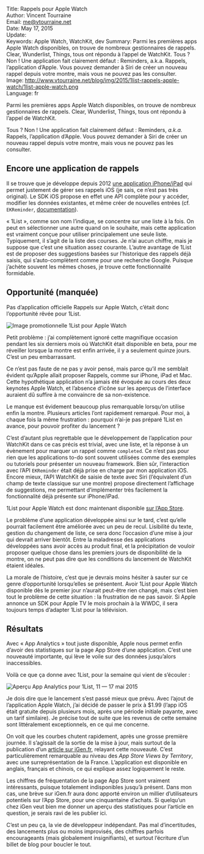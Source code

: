 Title:     Rappels pour Apple Watch  
Author:    Vincent Tourraine  
Email:     me@vtourraine.net  
Date:      May 17, 2015  
Update:   
Keywords:  Apple Watch, WatchKit, dev
Summary:   Parmi les premières apps Apple Watch disponibles, on trouve de nombreux gestionnaires de rappels. Clear, Wunderlist, Things, tous ont répondu à l’appel de WatchKit. Tous ? Non ! Une application fait clairement défaut : Reminders, a.k.a. Rappels, l’application d’Apple. Vous pouvez demander à Siri de créer un nouveau rappel depuis votre montre, mais vous ne pouvez pas les consulter.  
Image:     http://www.vtourraine.net/blog/img/2015/1list-rappels-apple-watch/1list-apple-watch.png  
Language:  fr  

Parmi les premières apps Apple Watch disponibles, on trouve de nombreux gestionnaires de rappels. Clear, Wunderlist, Things, tous ont répondu à l’appel de WatchKit. 

Tous ? Non ! Une application fait clairement défaut : Reminders, _a.k.a._ Rappels, l’application d’Apple. Vous pouvez demander à Siri de créer un nouveau rappel depuis votre montre, mais vous ne pouvez pas les consulter.


## Encore une application de rappels

Il se trouve que je développe depuis 2012 [une application iPhone/iPad](http://www.studioamanga.com/onelist/) qui permet justement de gérer ses rappels iOS (je sais, ce n’est pas très original). Le SDK iOS propose en effet une API complète pour y accéder, modifier les données existantes, et même créer de nouvelles entrées (cf. `EKReminder`, [documentation](https://developer.apple.com/library/prerelease/ios/documentation/EventKit/Reference/EKReminderClassRef/index.html)). 

« 1List », comme son nom l’indique, se concentre sur une liste à la fois. On peut en sélectionner une autre quand on le souhaite, mais cette application est vraiment conçue pour utiliser principalement une seule liste. Typiquement, il s’agit de la liste des courses. Je n’ai aucun chiffre, mais je suppose que c’est une situation assez courante. L’autre avantage de 1List est de proposer des suggestions basées sur l’historique des rappels déjà saisis, qui s’auto-complètent comme pour une recherche Google. Puisque j’achète souvent les mêmes choses, je trouve cette fonctionnalité formidable.


## Opportunité (manquée)

Pas d’application officielle Rappels sur Apple Watch, c’était donc l’opportunité rêvée pour 1List. 

![Image promotionnelle 1List pour Apple Watch][1List Apple Watch]

Petit problème : j’ai complètement ignoré cette magnifique occasion pendant les six derniers mois où WatchKit était disponible en beta, pour me réveiller lorsque la montre est enfin arrivée, il y a seulement quinze jours. C’est un peu embarrassant.

Ce n’est pas faute de ne pas y avoir pensé, mais parce qu’il me semblait évident qu’Apple allait proposer Rappels, comme sur iPhone, iPad et Mac. Cette hypothétique application n’a jamais été évoquée au cours des deux keynotes Apple Watch, et l’absence d’icône sur les aperçus de l’interface auraient dû suffire à me convaincre de sa non-existence. 

Le manque est évidement beaucoup plus remarquable lorsqu’on utilise enfin la montre. Plusieurs articles l’ont rapidement remarqué. Pour moi, à chaque fois la même frustration : pourquoi n’ai-je pas préparé 1List en avance, pour pouvoir profiter du lancement ?

C’est d’autant plus regrettable que le développement de l’application pour WatchKit dans ce cas précis est trivial, avec une liste, et la réponse à un évènement pour marquer un rappel comme `completed`. Ce n’est pas pour rien que les applications to-do sont souvent utilisées comme des exemples ou tutoriels pour présenter un nouveau framework. Bien sûr, l’interaction avec l’API `EKReminder` était déjà prise en charge par mon application iOS. Encore mieux, l’API WatchKit de saisie de texte avec Siri (l’équivalent d’un champ de texte classique sur une montre) propose directement l’affichage de suggestions, me permettant d’implémenter très facilement la fonctionnalité déjà présente sur iPhone/iPad.

1List pour Apple Watch est donc maintenant disponible [sur l’App Store](https://itunes.apple.com/app/1list-fast-simple-reminders/id579440241?mt=8).

Le problème d’une application développée ainsi sur le tard, c’est qu’elle pourrait facilement être améliorée avec un peu de recul. Lisibilité du texte, gestion du changement de liste, ce sera donc l’occasion d’une mise à jour qui devrait arriver bientôt. Entre la maladresse des applications développées sans avoir accès au produit final, et la précipitation de vouloir proposer quelque chose dans les premiers jours de disponibilité de la montre, on ne peut pas dire que les conditions du lancement de WatchKit étaient idéales.

La morale de l’histoire, c’est que je devrais moins hésiter à sauter sur ce genre d’opportunité lorsqu’elles se présentent. Avoir 1List pour Apple Watch disponible dès le premier jour n’aurait peut-être rien changé, mais c’est bien tout le problème de cette situation : la frustration de ne pas savoir. Si Apple annonce un SDK pour Apple TV le mois prochain à la WWDC, il sera toujours temps d’adapter 1List pour la télévision.


## Résultats

Avec « App Analytics » tout juste disponible, Apple nous permet enfin d’avoir des statistiques sur la page App Store d’une application. C’est une nouveauté importante, qui lève le voile sur des données jusqu’alors inaccessibles.

Voilà ce que ça donne avec 1List, pour la semaine qui vient de s’écouler :

![Aperçu App Analytics pour 1List, 11 — 17 mai 2015][1List Analytics]

Je dois dire que le lancement s’est passé mieux que prévu. Avec l’ajout de l’application Apple Watch, j’ai décidé de passer le prix à $1.99 (l’app iOS était gratuite depuis plusieurs mois, après une période initiale payante, avec un tarif similaire). Je précise tout de suite que les revenus de cette semaine sont littéralement exceptionnels, en ce qui me concerne.

On voit que les courbes chutent rapidement, après une grosse première journée. Il s’agissait de la sortie de la mise à jour, mais surtout de la publication d’un [article sur iGen.fr](http://www.igen.fr/app-store/2015/05/1list-affiche-les-rappels-dios-sur-lapple-watch-91189), relayant cette nouveauté. C’est particulièrement remarquable au niveau des _App Store Views by Territory_, avec une surreprésentation de la France. L’application est disponible en anglais, français et chinois, ce qui explique assez logiquement le reste. 

Les chiffres de fréquentation de la page App Store sont vraiment intéressants, puisque totalement indisponibles jusqu’à présent. Dans mon cas, une brève sur iGen.fr aura donc apporté environ un millier d’utilisateurs potentiels sur l’App Store, pour une cinquantaine d’achats. Si quelqu’un chez iGen veut bien me donner un aperçu des statistiques pour l’article en question, je serais ravi de les publier ici. 

C’est un peu ça, la vie de développeur indépendant. Pas mal d’incertitudes, des lancements plus ou moins improvisés, des chiffres parfois encourageants (mais globalement insignifiants), et surtout l’écriture d’un billet de blog pour boucler le tout.
 

[1List Apple Watch]: http://www.vtourraine.net/blog/img/2015/1list-rappels-apple-watch/1list-apple-watch.png
[1List Analytics]:   http://www.vtourraine.net/blog/img/2015/1list-rappels-apple-watch/1list-analytics.png